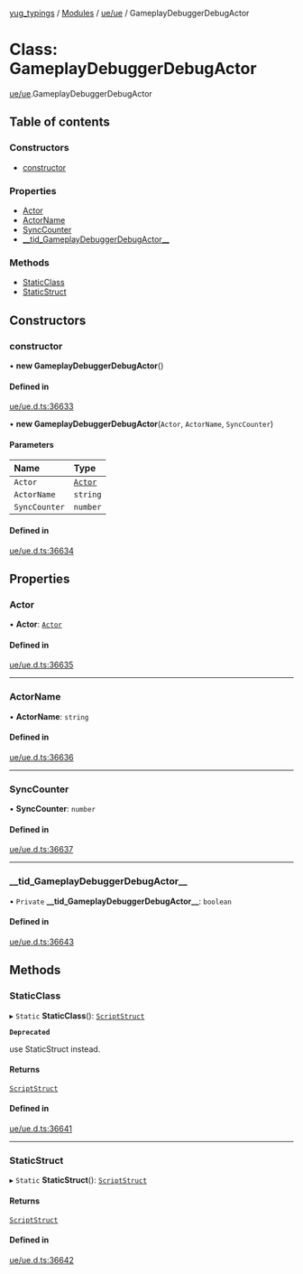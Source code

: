 [yug_typings](../README.md) / [Modules](../modules.md) / [ue/ue](../modules/ue_ue.md) / GameplayDebuggerDebugActor

# Class: GameplayDebuggerDebugActor

[ue/ue](../modules/ue_ue.md).GameplayDebuggerDebugActor

## Table of contents

### Constructors

- [constructor](ue_ue.GameplayDebuggerDebugActor.md#constructor)

### Properties

- [Actor](ue_ue.GameplayDebuggerDebugActor.md#actor)
- [ActorName](ue_ue.GameplayDebuggerDebugActor.md#actorname)
- [SyncCounter](ue_ue.GameplayDebuggerDebugActor.md#synccounter)
- [\_\_tid\_GameplayDebuggerDebugActor\_\_](ue_ue.GameplayDebuggerDebugActor.md#__tid_gameplaydebuggerdebugactor__)

### Methods

- [StaticClass](ue_ue.GameplayDebuggerDebugActor.md#staticclass)
- [StaticStruct](ue_ue.GameplayDebuggerDebugActor.md#staticstruct)

## Constructors

### constructor

• **new GameplayDebuggerDebugActor**()

#### Defined in

[ue/ue.d.ts:36633](https://github.com/YugMetaverse/yug_typings/blob/25cad34/ue/ue.d.ts#L36633)

• **new GameplayDebuggerDebugActor**(`Actor`, `ActorName`, `SyncCounter`)

#### Parameters

| Name | Type |
| :------ | :------ |
| `Actor` | [`Actor`](ue_ue.Actor.md) |
| `ActorName` | `string` |
| `SyncCounter` | `number` |

#### Defined in

[ue/ue.d.ts:36634](https://github.com/YugMetaverse/yug_typings/blob/25cad34/ue/ue.d.ts#L36634)

## Properties

### Actor

• **Actor**: [`Actor`](ue_ue.Actor.md)

#### Defined in

[ue/ue.d.ts:36635](https://github.com/YugMetaverse/yug_typings/blob/25cad34/ue/ue.d.ts#L36635)

___

### ActorName

• **ActorName**: `string`

#### Defined in

[ue/ue.d.ts:36636](https://github.com/YugMetaverse/yug_typings/blob/25cad34/ue/ue.d.ts#L36636)

___

### SyncCounter

• **SyncCounter**: `number`

#### Defined in

[ue/ue.d.ts:36637](https://github.com/YugMetaverse/yug_typings/blob/25cad34/ue/ue.d.ts#L36637)

___

### \_\_tid\_GameplayDebuggerDebugActor\_\_

• `Private` **\_\_tid\_GameplayDebuggerDebugActor\_\_**: `boolean`

#### Defined in

[ue/ue.d.ts:36643](https://github.com/YugMetaverse/yug_typings/blob/25cad34/ue/ue.d.ts#L36643)

## Methods

### StaticClass

▸ `Static` **StaticClass**(): [`ScriptStruct`](ue_ue.ScriptStruct.md)

**`Deprecated`**

use StaticStruct instead.

#### Returns

[`ScriptStruct`](ue_ue.ScriptStruct.md)

#### Defined in

[ue/ue.d.ts:36641](https://github.com/YugMetaverse/yug_typings/blob/25cad34/ue/ue.d.ts#L36641)

___

### StaticStruct

▸ `Static` **StaticStruct**(): [`ScriptStruct`](ue_ue.ScriptStruct.md)

#### Returns

[`ScriptStruct`](ue_ue.ScriptStruct.md)

#### Defined in

[ue/ue.d.ts:36642](https://github.com/YugMetaverse/yug_typings/blob/25cad34/ue/ue.d.ts#L36642)
